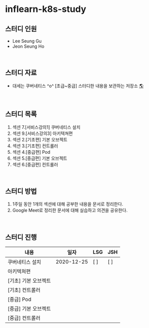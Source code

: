 # inflearn-k8s-study

## 스터디 인원
- Lee Seung Gu
- Jeon Seung Ho

<br/>

## 스터디 자료
- 대세는 쿠버네티스 ^o^ [초급~중급] 스터디한 내용을 보관하는 저장소
[🌎]

<br/>

## 스터디 목록
1. 섹션 7.[서비스강의1] 쿠버네티스 설치
2. 섹션 9.[서비스강의3] 아키텍쳐편
3. 섹션 2.[기초편] 기본 오브젝트
4. 섹션 3.[기초편] 컨트롤러
5. 섹션 4.[중급편] Pod
6. 섹션 5.[중급편] 기본 오브젝트
7. 섹션 6.[중급편] 컨트롤러

<br/>

## 스터디 방법
1. 1주일 동안 1개의 섹션에 대해 공부한 내용을 문서로 정리한다.
2. Google Meet로 정리한 문서에 대해 실습하고 의견을 공유한다.

<br/>

## 스터디 진행
| 내용 | 일자 | LSG | JSH |
| ---- | ---- | ---- | ---- |
| 쿠버네티스 설치 | 2020-12-25 | [ ] | [ ] |
| 아키텍쳐편 ||||
| [기초] 기본 오브젝트 ||||
| [기초] 컨트롤러 ||||
| [중급] Pod ||||
| [중급] 기본 오브젝트 ||||
| [중급] 컨트롤러 ||||


[🌎]: https://www.inflearn.com/course/%EC%BF%A0%EB%B2%84%EB%84%A4%ED%8B%B0%EC%8A%A4-%EA%B8%B0%EC%B4%88/dashboard
